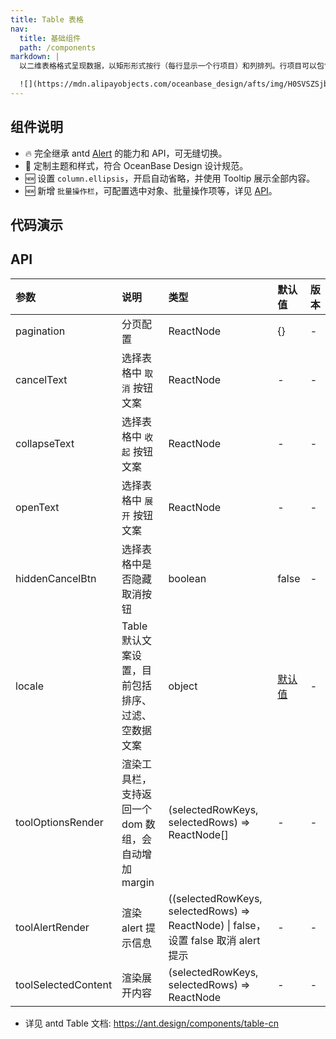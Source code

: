 ```yaml
---
title: Table 表格
nav:
  title: 基础组件
  path: /components
markdown: |
  以二维表格格式呈现数据，以矩形形式按行（每行显示一个行项目）和列排列。行项目可以包含任何类型的数据，也可以包含交互式控件，例如编辑数据、查看详情或触发行项目相关操作。

  ![](https://mdn.alipayobjects.com/oceanbase_design/afts/img/H0SVSZSjbisAAAAAAAAAAAAADv3-AQBr/original)
---
```


## 组件说明

- 🔥 完全继承 antd [Alert](https://ant.design/components/alert-cn) 的能力和 API，可无缝切换。
- 💄 定制主题和样式，符合 OceanBase Design 设计规范。
- 🆕 设置 `column.ellipsis`，开启自动省略，并使用 Tooltip 展示全部内容。
- 🆕 新增 `批量操作栏`，可配置选中对象、批量操作项等，详见 [API](#api)。

## 代码演示

<!-- prettier-ignore -->
<code src="./demo/basic.tsx" title="基本"></code>
<code src="./demo/bordered.tsx" title="带边框" description="添加表格边框线。"></code>
<code src="./demo/ellipsis.tsx" title="单元格自动省略" description="设置 `column.ellipsis` 可以让单元格内容根据宽度自动省略，并使用 Tooltip 展示全部内容。`说明`: 列头缩略暂不支持和排序筛选一起使用。"></code>
<code src="./demo/fixed-columns-header-tables.tsx" title="固定头和列"></code>
<code src="./demo/row-selection.tsx" title="选择和操作"></code>
<code src="./demo/expandable.tsx" title="可展开"></code>
<code src="./demo/nesting-tables.tsx" title="嵌套子表格"></code>
<code src="./demo/multiple-nesting-tables.tsx" title="可选择的嵌套子表格"></code>
<code src="./demo/tree-table.tsx" title="树形表格" description="当数据中有 `children` 字段时会自动展示为树形表格，如果不需要或配置为其他字段可以用 childrenColumnName 进行配置。可以通过设置 indentSize 以控制每一层的缩进宽度。"></code>
<code src="./demo/grouping-columns.tsx" title="表头分组" description="columns 可以通过嵌套 children，实现表头分组。"></code>
<code src="./demo/rowspan.tsx" title="行合并" description="通过 onCell 设置单元格属性 rowSpan，可以实现行合并。"></code>
<code src="./demo/colspan-rowspan.tsx" title="行列合并" description="表头只支持列合并，使用 column 里的 colSpan 进行设置。\n表格支持行/列合并，使用 render 里的单元格属性 colSpan 或者 rowSpan 设值为 0 时，设置的表格不会渲染。"></code>
<code src="./demo/edit-row.tsx" title="可编辑行" description="带行编辑功能的表格。"></code>
<code src="./demo/virtual.tsx" title="虚拟滚动" description="通过 `virtual` 开启虚拟滚动，要求设置 `scroll.x` 和 `scroll.y` 且必须为 number 类型。"></code>
<code src="./demo/dynamic-settings.tsx" title="动态控制表格属性" description="选择不同配置组合查看效果。"></code>
<code src="./demo/card-table.tsx" title="和 Card 组合使用"></code>
<code src="./demo/pro-card-table.tsx" title="和 ProCard 组合使用" debug></code>
<code src="./demo/empty.tsx" title="空状态"></code>

## API

| 参数 | 说明 | 类型 | 默认值 | 版本 |
| :-- | :-- | :-- | :-- | :-- |
| pagination | 分页配置 | ReactNode | {} | - |
| cancelText | 选择表格中 `取消` 按钮文案 | ReactNode | - | - |
| collapseText | 选择表格中 `收起` 按钮文案 | ReactNode | - | - |
| openText | 选择表格中 `展开` 按钮文案 | ReactNode | - | - |
| hiddenCancelBtn | 选择表格中是否隐藏取消按钮 | boolean | false | - |
| locale | Table 默认文案设置，目前包括排序、过滤、空数据文案 | object | [默认值](https://github.com/ant-design/ant-design/blob/6dae4a7e18ad1ba193aedd5ab6867e1d823e2aa4/components/locale/zh_CN.tsx#L20-L37) | - |
| toolOptionsRender | 渲染工具栏，支持返回一个 dom 数组，会自动增加 margin | (selectedRowKeys, selectedRows) => ReactNode[] | - | - |
| toolAlertRender | 渲染 alert 提示信息 | ((selectedRowKeys, selectedRows) => ReactNode) \| false，设置 false 取消 alert 提示 | - | - |
| toolSelectedContent | 渲染展开内容 | (selectedRowKeys, selectedRows) => ReactNode | - | - |

- 详见 antd Table 文档: https://ant.design/components/table-cn
